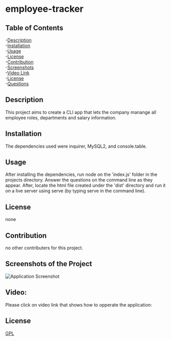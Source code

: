 # employee-tracker
    
## Table of Contents
-[Description](#description)<br/>
-[Installation](#installation)<br/>
-[Usage](#usage)<br/>
-[License](#license)<br/>
-[Contribution](#contribution)<br/>
-[Screenshots](#screenshots)<br/>
-[Video Link](#video)<br/>
-[License](#license)<br/>
-[Questions](#questions)<br/>
    
## Description
This project aims to create a CLI app that lets the company manange all employee roles, departments and salary information.

## Installation
The dependencies used were inquirer, MySQL2, and console.table.

## Usage
After installing the dependencies, run node on the 'index.js' folder in the projects directory. Answer the questions on the command line as they appear. 
After, locate the html file created under the 'dist' directory and run it on a live server using serve (by typing serve in the command line).

## License
none
    
## Contribution
no other contributers for this project.

## Screenshots of the Project
![Application Screenshot](./media/html_creation.jpg?raw=true "Application Screenshot")

## Video:
Please click on video link that shows how to opperate the application:

## License
[GPL](https://choosealicense.com/licenses/gpl-3.0/)

